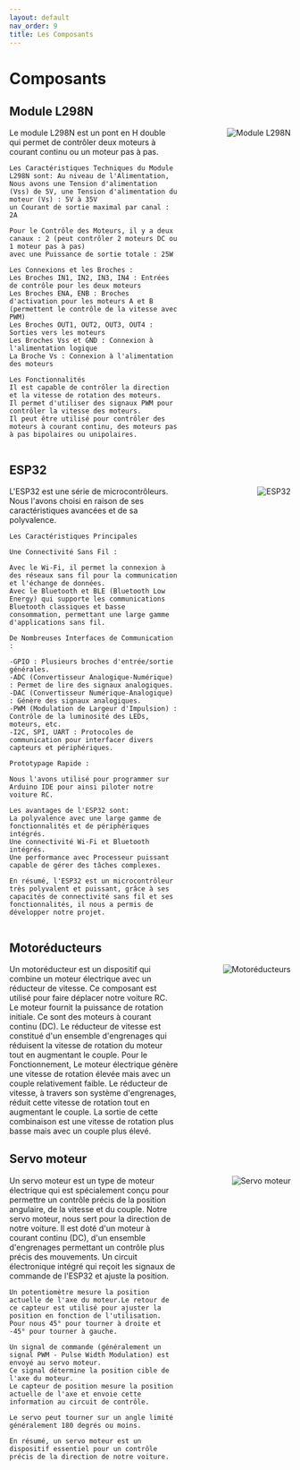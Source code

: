 ```yaml
---
layout: default
nav_order: 9
title: Les Composants
---
```


# Composants

## Module L298N
<div style="display: flex; align-items: flex-start; justify-content: space-between;">
  <div style="flex: 1; max-width: 60%;">
    Le module L298N est un pont en H double qui permet de contrôler deux moteurs à courant continu ou un moteur pas à pas.

    Les Caractéristiques Techniques du Module L298N sont: Au niveau de l'Alimentation, Nous avons une Tension d'alimentation (Vss) de 5V, une Tension d'alimentation du moteur (Vs) : 5V à 35V
    un Courant de sortie maximal par canal : 2A

    Pour le Contrôle des Moteurs, il y a deux canaux : 2 (peut contrôler 2 moteurs DC ou 1 moteur pas à pas)
    avec une Puissance de sortie totale : 25W

    Les Connexions et les Broches :
    Les Broches IN1, IN2, IN3, IN4 : Entrées de contrôle pour les deux moteurs
    Les Broches ENA, ENB : Broches d'activation pour les moteurs A et B (permettent le contrôle de la vitesse avec PWM)
    Les Broches OUT1, OUT2, OUT3, OUT4 : Sorties vers les moteurs
    Les Broches Vss et GND : Connexion à l'alimentation logique
    La Broche Vs : Connexion à l'alimentation des moteurs

    Les Fonctionnalités
    Il est capable de contrôler la direction et la vitesse de rotation des moteurs.
    Il permet d'utiliser des signaux PWM pour contrôler la vitesse des moteurs.
    Il peut être utilisé pour contrôler des moteurs à courant continu, des moteurs pas à pas bipolaires ou unipolaires.
  </div>
  <div style="flex-shrink: 0;">
    <img src="https://github.com/Makerspace-Amiens/2024-RCMiniCar/assets/119036120/4caf6cfc-dca9-463f-9fda-d6230316d020" alt="Module L298N" style="max-width: 100%; height: auto;">
  </div>
</div>

## ESP32
<div style="display: flex; align-items: flex-start; justify-content: space-between;">
  <div style="flex: 1; max-width: 60%;">
    L'ESP32 est une série de microcontrôleurs. Nous l'avons choisi en raison de ses caractéristiques avancées et de sa polyvalence.

    Les Caractéristiques Principales

    Une Connectivité Sans Fil :

    Avec le Wi-Fi, il permet la connexion à des réseaux sans fil pour la communication et l'échange de données.
    Avec le Bluetooth et BLE (Bluetooth Low Energy) qui supporte les communications Bluetooth classiques et basse consommation, permettant une large gamme d'applications sans fil.

    De Nombreuses Interfaces de Communication :

    -GPIO : Plusieurs broches d'entrée/sortie générales.
    -ADC (Convertisseur Analogique-Numérique) : Permet de lire des signaux analogiques.
    -DAC (Convertisseur Numérique-Analogique) : Génère des signaux analogiques.
    -PWM (Modulation de Largeur d'Impulsion) : Contrôle de la luminosité des LEDs, moteurs, etc.
    -I2C, SPI, UART : Protocoles de communication pour interfacer divers capteurs et périphériques.

    Prototypage Rapide :

    Nous l'avons utilisé pour programmer sur Arduino IDE pour ainsi piloter notre voiture RC.

    Les avantages de l'ESP32 sont:
    La polyvalence avec une large gamme de fonctionnalités et de périphériques intégrés.
    Une connectivité Wi-Fi et Bluetooth intégrés.
    Une performance avec Processeur puissant capable de gérer des tâches complexes.

    En résumé, l'ESP32 est un microcontrôleur très polyvalent et puissant, grâce à ses capacités de connectivité sans fil et ses fonctionnalités, il nous a permis de développer notre projet.
  </div>
  <div style="flex-shrink: 0;">
    <img src="https://github.com/Makerspace-Amiens/2024-RCMiniCar/assets/119036120/ad03aea4-64e6-4665-afeb-1f5298d81053" alt="ESP32" style="max-width: 100%; height: auto;">
  </div>
</div>

## Motoréducteurs
<div style="display: flex; align-items: flex-start; justify-content: space-between;">
  <div style="flex: 1; max-width: 60%;">
    Un motoréducteur est un dispositif qui combine un moteur électrique avec un réducteur de vitesse. Ce composant est utilisé pour faire déplacer notre voiture RC.
    Le moteur fournit la puissance de rotation initiale.
    Ce sont des moteurs à courant continu (DC).
    Le réducteur de vitesse est constitué d'un ensemble d'engrenages qui réduisent la vitesse de rotation du moteur tout en augmentant le couple.
    Pour le Fonctionnement,
    Le moteur électrique génère une vitesse de rotation élevée mais avec un couple relativement faible. Le réducteur de vitesse, à travers son système d'engrenages, réduit cette vitesse de rotation tout en augmentant le couple. La sortie de cette combinaison est une vitesse de rotation plus basse mais avec un couple plus élevé.
  </div>
  <div style="flex-shrink: 0;">
    <img src="https://github.com/Makerspace-Amiens/2024-RCMiniCar/assets/119036120/f5f1fc59-07f4-4a66-be3b-e9adf92d67cb" alt="Motoréducteurs" style="max-width: 100%; height: auto;">
  </div>
</div>

## Servo moteur
<div style="display: flex; align-items: flex-start; justify-content: space-between;">
  <div style="flex: 1; max-width: 60%;">
    Un servo moteur est un type de moteur électrique qui est spécialement conçu pour permettre un contrôle précis de la position angulaire, de la vitesse et du couple. Notre servo moteur, nous sert pour la direction de notre voiture.
    Il est doté d'un moteur à courant continu (DC), d'un ensemble d'engrenages  permettant un contrôle plus précis des mouvements.
    Un circuit électronique intégré qui reçoit les signaux de commande de l'ESP32 et ajuste la position.

    Un potentiomètre mesure la position actuelle de l'axe du moteur.Le retour de ce capteur est utilisé pour ajuster la position en fonction de l'utilisation. Pour nous 45° pour tourner à droite et -45° pour tourner à gauche.

    Un signal de commande (généralement un signal PWM - Pulse Width Modulation) est envoyé au servo moteur.
    Ce signal détermine la position cible de l'axe du moteur.
    Le capteur de position mesure la position actuelle de l'axe et envoie cette information au circuit de contrôle.

    Le servo peut tourner sur un angle limité généralement 180 degrés ou moins.

    En résumé, un servo moteur est un dispositif essentiel pour un contrôle précis de la direction de notre voiture.
  </div>
  <div style="flex-shrink: 0;">
    <img src="https://github.com/Makerspace-Amiens/2024-RCMiniCar/assets/119036120/433fb176-6166-40e2-983d-1432308893cb" alt="Servo moteur" style="max-width: 100%; height: auto;">
  </div>
</div>
